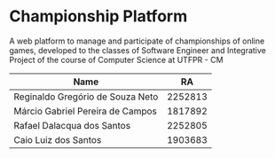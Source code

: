 # Championship Platform

A web platform to manage and participate of championships of online games, developed to the classes of Software Engineer and Integrative Project of the course of Computer Science at UTFPR - CM


| Name    | RA |
| -------- | ------- |
| Reginaldo Gregório de Souza Neto  | 2252813    |
| Márcio Gabriel Pereira de Campos | 1817892     |
| Rafael Dalacqua dos Santos | 2252805     |
| Caio Luiz dos Santos | 1903683     |

